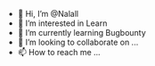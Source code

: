 - 👋 Hi, I’m @Nalall
- 👀 I’m interested in Learn
- 🌱 I’m currently learning Bugbounty
- 💞️ I’m looking to collaborate on ...
- 📫 How to reach me ...

<!---
Nalall/Nalall is a ✨ special ✨ repository because its `README.md` (this file) appears on your GitHub profile.
You can click the Preview link to take a look at your changes.
--->
